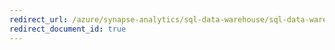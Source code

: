 ```yaml
---
redirect_url: /azure/synapse-analytics/sql-data-warehouse/sql-data-warehouse-manage-compute-overview
redirect_document_id: true
---
```


